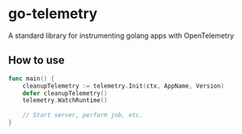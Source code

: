 # go-telemetry
A standard library for instrumenting golang apps with OpenTelemetry

## How to use

```go
func main() {
    cleanupTelemetry := telemetry.Init(ctx, AppName, Version)
    defer cleanupTelemetry()
    telemetry.WatchRuntime()
	
	// Start server, perform job, etc.
}
```
